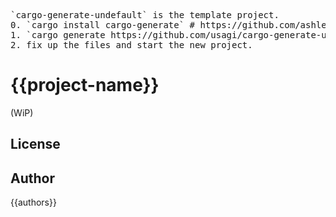 <pre>`cargo-generate-undefault` is the template project.
0. `cargo install cargo-generate` # https://github.com/ashleygwilliams/cargo-generate
1. `cargo generate https://github.com/usagi/cargo-generate-undefault.git` # 
2. fix up the files and start the new project.
</pre>

# {{project-name}}

(WiP)

## License



## Author

{{authors}}
